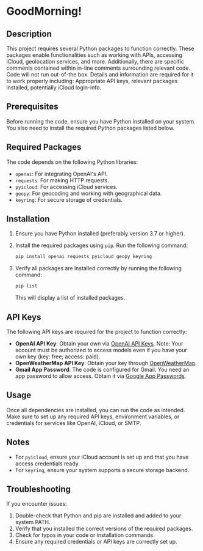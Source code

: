 # GoodMorning!

## Description
This project requires several Python packages to function correctly. These packages enable functionalities such as working with APIs, accessing iCloud, geolocation services, and more.
Additionally, there are specific comments contained within in-line comments surrounding relevant code. Code will not run out-of-the box. Details and information are required for it to work properly including: Appropriate API keys, relevant packages installed, potentially iCloud login-info.

## Prerequisites

Before running the code, ensure you have Python installed on your system. You also need to install the required Python packages listed below.

## Required Packages

The code depends on the following Python libraries:

- `openai`: For integrating OpenAI's API.
- `requests`: For making HTTP requests.
- `pyicloud`: For accessing iCloud services.
- `geopy`: For geocoding and working with geographical data.
- `keyring`: For secure storage of credentials.

## Installation

1. Ensure you have Python installed (preferably version 3.7 or higher).

2. Install the required packages using `pip`. Run the following command:

   ```bash
   pip install openai requests pyicloud geopy keyring
   ```

3. Verify all packages are installed correctly by running the following command:

   ```bash
   pip list
   ```

   This will display a list of installed packages.

## API Keys

The following API keys are required for the project to function correctly:

- **OpenAI API Key**: Obtain your own via [OpenAI API Keys](https://platform.openai.com/api-keys). Note: Your account must be authorized to access models even if you have your own key (key: free; access: paid).
- **OpenWeatherMap API Key**: Obtain your key through [OpenWeatherMap](https://openweathermap.org/).
- **Gmail App Password**: The code is configured for Gmail. You need an app password to allow access. Obtain it via [Google App Passwords](https://myaccount.google.com/apppasswords).

## Usage

Once all dependencies are installed, you can run the code as intended. Make sure to set up any required API keys, environment variables, or credentials for services like OpenAI, iCloud, or SMTP.

## Notes

- For `pyicloud`, ensure your iCloud account is set up and that you have access credentials ready.
- For `keyring`, ensure your system supports a secure storage backend.

## Troubleshooting

If you encounter issues:

1. Double-check that Python and pip are installed and added to your system PATH.
2. Verify that you installed the correct versions of the required packages.
3. Check for typos in your code or installation commands.
4. Ensure any required credentials or API keys are correctly set up.

